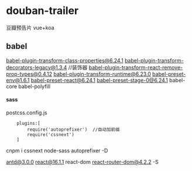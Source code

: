 # douban-trailer
豆瓣预告片 vue+koa

## babel
babel-plugin-transform-class-properties@6.24.1
babel-plugin-transform-decorators-legacy@1.3.4        //装饰器
babel-plugin-transform-react-remove-prop-types@0.4.12
babel-plugin-transform-runtime@6.23.0
babel-preset-env@1.6.1
babel-preset-react@6.24.1
babel-preset-stage-0@6.24.1
babel-core 
babel-polyfill

#### sass
postcss.config.js
```
    plugins:[
        require('autoprefixer')  //自动加前缀
        require('cssnext')
    ]
```
cnpm i cssnext node-sass autoprefixer -D


antd@3.0.0 react@16.1.1 react-dom react-router-dom@4.2.2 -S